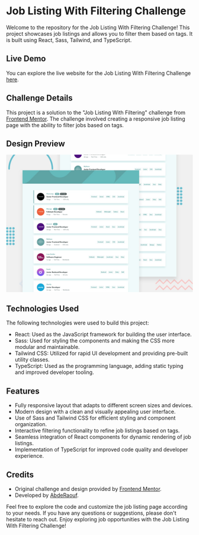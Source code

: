 # Job Listing With Filtering Challenge

Welcome to the repository for the Job Listing With Filtering Challenge! This project showcases job listings and allows you to filter them based on tags. It is built using React, Sass, Tailwind, and TypeScript.

## Live Demo

You can explore the live website for the Job Listing With Filtering Challenge [here](https://abdraoufx.github.io/frontEndMentor_Challenges/intermediate/job-listing-with-filtering/build/).

## Challenge Details

This project is a solution to the "Job Listing With Filtering" challenge from [Frontend Mentor](https://www.frontendmentor.io). The challenge involved creating a responsive job listing page with the ability to filter jobs based on tags.

## Design Preview

![Design Preview](./public/images/desktop-preview.jpg "Design Preview")

## Technologies Used

The following technologies were used to build this project:

- React: Used as the JavaScript framework for building the user interface.
- Sass: Used for styling the components and making the CSS more modular and maintainable.
- Tailwind CSS: Utilized for rapid UI development and providing pre-built utility classes.
- TypeScript: Used as the programming language, adding static typing and improved developer tooling.

## Features

- Fully responsive layout that adapts to different screen sizes and devices.
- Modern design with a clean and visually appealing user interface.
- Use of Sass and Tailwind CSS for efficient styling and component organization.
- Interactive filtering functionality to refine job listings based on tags.
- Seamless integration of React components for dynamic rendering of job listings.
- Implementation of TypeScript for improved code quality and developer experience.

## Credits

- Original challenge and design provided by [Frontend Mentor](https://www.frontendmentor.io).
- Developed by [AbdeRaouf](https://github.com/abdraoufx).

Feel free to explore the code and customize the job listing page according to your needs. If you have any questions or suggestions, please don't hesitate to reach out. Enjoy exploring job opportunities with the Job Listing With Filtering Challenge!
